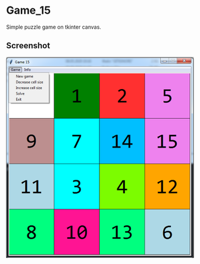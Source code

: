 # Game_15
Simple puzzle game on tkinter canvas.

## Screenshot

![Screenshot](https://raw.githubusercontent.com/lw-git/Game_15/master/15.png)
